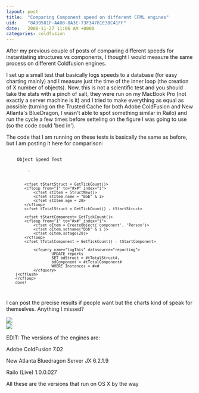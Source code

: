 ```yaml
---
layout: post
title:  "Comparing Component speed on different CFML engines"
uid:	"8A99581F-AA08-8A3E-73F34781E38C41FF"
date:   2006-11-27 11:06 AM +0000
categories: coldfusion
---
```

After my previous couple of posts of comparing different speeds for instantiating structures vs components, I thought I would measure the same process on different Coldfusion engines.

I set up a small test that basically logs speeds to a database (for easy charting mainly) and I measure just the time of the inner loop (the creation of X number of objects). Now, this is not a scientific test and you should take the stats with a pinch of salt, they were run on my MacBook Pro (not exactly a server machine is it) and I tried to make everything as equal as possible (turning on the Trusted Cache for both Adobe ColdFusion and New Atlanta's BlueDragon, I wasn't able to spot something similar in Railo) and run the cycle a few times before setteling on the figure I was going to use (so the code could 'bed in').

The code that I am running on these tests is basically the same as before, but I am posting it here for comparison:

<code>
	Object Speed Test<cfflush>
		<cfloop from="0" to="2000" index="x" step="50">
		.<cfflush>

			<cfset tStartStruct = GetTickCount()>
			<cfloop from="1" to="#x#" index="i">
				<cfset stItem = StructNew()>
				<cfset stItem.name = "Bob" & i>
				<cfset stItem.age = 20>
			</cfloop>
			<cfset tTotalStruct = GetTickCount() - tStartStruct>

			<cfset tStartComponent= GetTickCount()>		
			<cfloop from="1" to="#x#" index="i">
				<cfset oItem = CreateObject('component', 'Person')>
				<cfset oItem.setname("Bob" & i )>
				<cfset oItem.setage(20)>
			</cfloop>
			<cfset tTotalComponent = GetTickCount() - tStartComponent>

				<cfquery name="logThis" datasource="reporting">
						UPDATE reports
						SET bdStruct = #tTotalStruct#,
						bdComponent = #tTotalComponent#			
						WHERE Instances = #x#
				</cfquery>
		|<cfflush>
		</cfloop>
		done!
	
</code>

I can post the precise results if people want but the charts kind of speak for themselves. Anything I missed?

<img src="/speedtest/comp_struct.png">
<br/>
<img src="/speedtest/comp_component.png">

EDIT: The versions of the engines are:

Adobe ColdFusion 7.02

New Atlanta Bluedragon Server JX 6.2.1.9

Railo (Live) 1.0.0.027

All these are the versions that run on OS X by the way